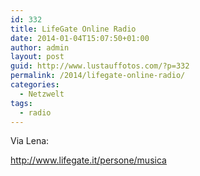 ```yaml
---
id: 332
title: LifeGate Online Radio
date: 2014-01-04T15:07:50+01:00
author: admin
layout: post
guid: http://www.lustauffotos.com/?p=332
permalink: /2014/lifegate-online-radio/
categories:
  - Netzwelt
tags:
  - radio
---
```

Via Lena:

<http://www.lifegate.it/persone/musica>